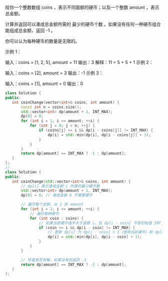 给你一个整数数组 coins ，表示不同面额的硬币；以及一个整数 amount ，表示总金额。

计算并返回可以凑成总金额所需的 最少的硬币个数 。如果没有任何一种硬币组合能组成总金额，返回 -1 。

你可以认为每种硬币的数量是无限的。

 

示例 1：

输入：coins = [1, 2, 5], amount = 11
输出：3 
解释：11 = 5 + 5 + 1
示例 2：

输入：coins = [2], amount = 3
输出：-1
示例 3：

输入：coins = [1], amount = 0
输出：0

 ``` cpp
class Solution {
public:
    int coinChange(vector<int>& coins, int amount) {
        const int n = coins.size();
        std::vector<int> dp(amount + 1, INT_MAX);
        dp[0] = 0;
        for (int i = 1; i <= amount; ++i) {
            for (int j = 0; j < n; ++j) {
                if (coins[j] <= i && dp[i - coins[j]] != INT_MAX) {
                    dp[i] = std::min(dp[i], dp[i - coins[j]] + 1);
                }
            }
        }
        return dp[amount] == INT_MAX ? -1 : dp[amount];
    }
};
//
class Solution {
public:
    int coinChange(std::vector<int>& coins, int amount) {
        // dp[i] 表示凑成金额 i 所需的最少硬币数
        std::vector<int> dp(amount + 1, INT_MAX);
        dp[0] = 0; // 凑成金额 0 不需要硬币

        // 遍历每个金额，从 1 到 amount
        for (int i = 1; i <= amount; ++i) {
            // 遍历每种硬币
            for (int coin : coins) {
                // 如果当前硬币值不大于金额 i，且 dp[i - coin] 不是初始值 INT_MAX
                if (coin <= i && dp[i - coin] != INT_MAX) {
                    // 更新 dp[i] 为 dp[i - coin] + 1（使用当前硬币）和 dp[i] 中的较小值
                    dp[i] = std::min(dp[i], dp[i - coin] + 1);
                }
            }
        }

        // 检查是否有解，如果没有则返回 -1
        return dp[amount] == INT_MAX ? -1 : dp[amount];
    }
};
```

